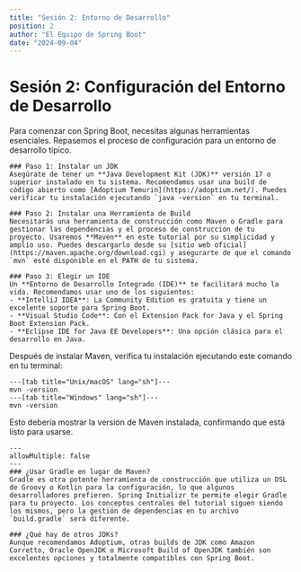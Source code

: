 ```yaml
---
title: "Sesión 2: Entorno de Desarrollo"
position: 2
author: "El Equipo de Spring Boot"
date: "2024-09-04"
---
```


# Sesión 2: Configuración del Entorno de Desarrollo

Para comenzar con Spring Boot, necesitas algunas herramientas esenciales. Repasemos el proceso de configuración para un entorno de desarrollo típico.

```steps
### Paso 1: Instalar un JDK
Asegúrate de tener un **Java Development Kit (JDK)** versión 17 o superior instalado en tu sistema. Recomendamos usar una build de código abierto como [Adoptium Temurin](https://adoptium.net/). Puedes verificar tu instalación ejecutando `java -version` en tu terminal.

### Paso 2: Instalar una Herramienta de Build
Necesitarás una herramienta de construcción como Maven o Gradle para gestionar las dependencias y el proceso de construcción de tu proyecto. Usaremos **Maven** en este tutorial por su simplicidad y amplio uso. Puedes descargarlo desde su [sitio web oficial](https://maven.apache.org/download.cgi) y asegurarte de que el comando `mvn` esté disponible en el PATH de tu sistema.

### Paso 3: Elegir un IDE
Un **Entorno de Desarrollo Integrado (IDE)** te facilitará mucho la vida. Recomendamos usar uno de los siguientes:
- **IntelliJ IDEA**: La Community Edition es gratuita y tiene un excelente soporte para Spring Boot.
- **Visual Studio Code**: Con el Extension Pack for Java y el Spring Boot Extension Pack.
- **Eclipse IDE for Java EE Developers**: Una opción clásica para el desarrollo en Java.
```

Después de instalar Maven, verifica tu instalación ejecutando este comando en tu terminal:

```tabs
---[tab title="Unix/macOS" lang="sh"]---
mvn -version
---[tab title="Windows" lang="sh"]---
mvn -version
```
Esto debería mostrar la versión de Maven instalada, confirmando que está listo para usarse.

```accordion
---
allowMultiple: false
---
### ¿Usar Gradle en lugar de Maven?
Gradle es otra potente herramienta de construcción que utiliza un DSL de Groovy o Kotlin para la configuración, lo que algunos desarrolladores prefieren. Spring Initializr te permite elegir Gradle para tu proyecto. Los conceptos centrales del tutorial siguen siendo los mismos, pero la gestión de dependencias en tu archivo `build.gradle` será diferente.

### ¿Qué hay de otros JDKs?
Aunque recomendamos Adoptium, otras builds de JDK como Amazon Corretto, Oracle OpenJDK o Microsoft Build of OpenJDK también son excelentes opciones y totalmente compatibles con Spring Boot.
```
